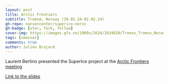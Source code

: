 ```yaml
---
layout: post
title: Arctic Frontiers
subtitle: Tromsø, Norway (29.01.24-02.02.24)
gh-repo: nansencenter/superice-nersc
gh-badge: [star, fork, follow]
cover-img: https://images.gfx.no/1000x/2634/2634620/Tromso_Tromso_Norway_tunliweb_02.jpg
tags: [seminar]
comments: true
author: Julien Brajard
---
```


Laurent Bertino presented the SuperIce project at the [Arctic Frontiers meeting](https://arcticfrontiers.com/)

[Link to the slides](../assets/slides_and_posters/Arctic-frontiers.pptx)
